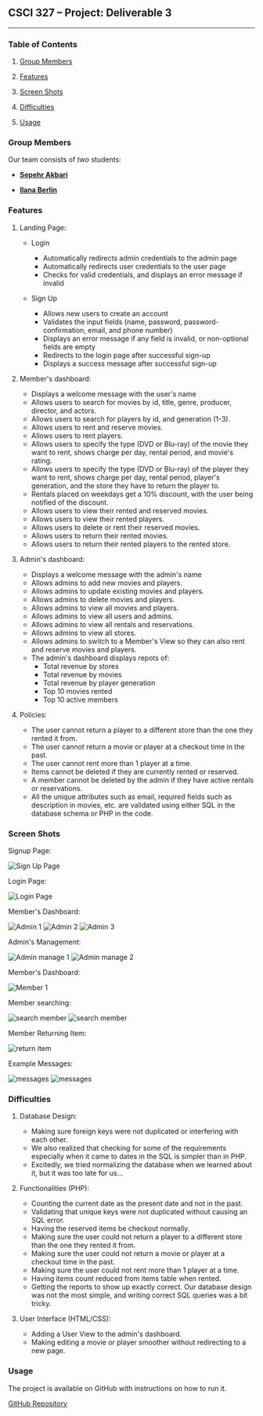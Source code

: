 ## CSCI 327 – Project: Deliverable 3

---

### Table of Contents

1. [Group Members](#group-members)

2. [Features](#features)

3. [Screen Shots](#screen-shots)

4. [Difficulties](#difficulties)

5. [Usage](#usage)


### **Group Members**

Our team consists of *two* students:

- [**Sepehr Akbari**](https://moodle.lakeforest.edu/user/view.php?id=24222&course=14240)

- [**Ilana Berlin**](https://moodle.lakeforest.edu/user/view.php?id=24262&course=14240)

### **Features**

1. Landing Page:

    - Login

        - Automatically redirects admin credentials to the admin page
        - Automatically redirects user credentials to the user page
        - Checks for valid credentials, and displays an error message if invalid

    - Sign Up

        - Allows new users to create an account
        - Validates the input fields (name, password, password-confirmation, email, and phone number)
        - Displays an error message if any field is invalid, or non-optional fields are empty
        - Redirects to the login page after successful sign-up
        - Displays a success message after successful sign-up

2. Member's dashboard:

    - Displays a welcome message with the user's name
    - Allows users to search for movies by id, title, genre, producer, director, and actors.
    - Allows users to search for players by id, and generation (1-3).
    - Allows users to rent and reserve movies.
    - Allows users to rent players.
    - Allows users to specify the type (DVD or Blu-ray) of the movie they want to rent, shows charge per day, rental period, and movie's rating.
    - Allows users to specify the type (DVD or Blu-ray) of the player they want to rent, shows charge per day, rental period, player's generation, and the store they have to return the player to.
    - Rentals placed on weekdays get a 10% discount, with the user being notified of the discount.
    - Allows users to view their rented and reserved movies.
    - Allows users to view their rented players.
    - Allows users to delete or rent their reserved movies.
    - Allows users to return their rented movies.
    - Allows users to return their rented players to the rented store.

3. Admin's dashboard:

    - Displays a welcome message with the admin's name
    - Allows admins to add new movies and players.
    - Allows admins to update existing movies and players.
    - Allows admins to delete movies and players.
    - Allows admins to view all movies and players.
    - Allows admins to view all users and admins.
    - Allows admins to view all rentals and reservations.
    - Allows admins to view all stores.
    - Allows admins to switch to a Member's View so they can also rent and reserve movies and players.
    - The admin's dashboard displays repots of: 
        - Total revenue by stores
        - Total revenue by movies
        - Total revenue by player generation
        - Top 10 movies rented
        - Top 10 active members

4. Policies:

    - The user cannot return a player to a different store than the one they rented it from.
    - The user cannot return a movie or player at a checkout time in the past.
    - The user cannot rent more than 1 player at a time.
    - Items cannot be deleted if they are currently rented or reserved.
    - A member cannot be deleted by the admin if they have active rentals or reservations.
    - All the unique attributes such as email, required fields such as description in movies, etc. are validated using either SQL in the database schema or PHP in the code.

### **Screen Shots**

Signup Page:

![Sign Up Page](img/Signup.jpeg)

Login Page:

![Login Page](img/Login.jpeg)

Member's Dashboard:

![Admin 1](img/admin-home-1.jpeg)
![Admin 2](img/admin-home-2.jpeg)
![Admin 3](img/admin-home-3.jpeg)

Admin's Management:

![Admin manage 1](img/admin-addmovie.jpeg)
![Admin manage 2](img/admin-addadmin.jpeg)

Member's Dashboard:

![Member 1](img/member-home.jpeg)

Member searching:

![search member](img/member-movie-search.jpeg)
![search member](img/member-player-search.jpeg)

Member Returning Item:

![return item](img/member-movie-return.jpeg)

Example Messages:

![messages](img/member-confirmation.jpeg)
![messages](img/member-date-error.jpeg)

### **Difficulties**

1. Database Design:

    - Making sure foreign keys were not duplicated or interfering with each other.
    - We also realized that checking for some of the requirements especially when it came to dates in the SQL is simpler than in PHP.
    - Excitedly, we tried normalizing the database when we learned about it, but it was too late for us...

2. Functionalities (PHP):

    - Counting the current date as the present date and not in the past.
    - Validating that unique keys were not duplicated without causing an SQL error.
    - Having the reserved items be checkout normally.
    - Making sure the user could not return a player to a different store than the one they rented it from.
    - Making sure the user could not return a movie or player at a checkout time in the past.
    - Making sure the user could not rent more than 1 player at a time.
    - Having items count reduced from items table when rented.
    - Getting the reports to show up exactly correct. Our database design was not the most simple, and writing correct SQL queries was a bit tricky.

3. User Interface (HTML/CSS):

    - Adding a User View to the admin's dashboard.
    - Making editing a movie or player smoother without redirecting to a new page.

### **Usage**

The project is available on GitHub with instructions on how to run it.

[GitHub Repository](https://github.com/SepehrAkbari/videostore)